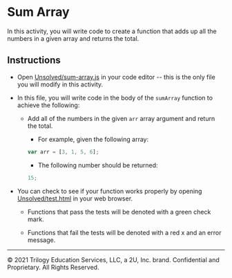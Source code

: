 # Sum Array

In this activity, you will write code to create a function that adds up all the numbers in a given array and returns the total.

## Instructions

* Open [Unsolved/sum-array.js](./Unsolved/sum-array.js) in your code editor -- this is the only file you will modify in this activity.

* In this file, you will write code in the body of the `sumArray` function to achieve the following:

  * Add all of the numbers in the given `arr` array argument and return the total.

    * For example, given the following array:

    ```js
    var arr = [3, 1, 5, 6];
    ```

    * The following number should be returned:

    ```js
    15;
    ```

* You can check to see if your function works properly by opening [Unsolved/test.html](./Unsolved/test.html) in your web browser.

  * Functions that pass the tests will be denoted with a green check mark.

  * Functions that fail the tests will be denoted with a red x and an error message.

---
© 2021 Trilogy Education Services, LLC, a 2U, Inc. brand. Confidential and Proprietary. All Rights Reserved.
